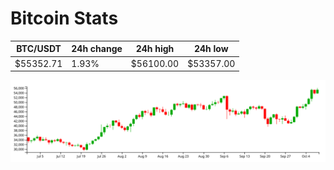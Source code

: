 # Bitcoin Stats

BTC/USDT|24h change|24h high|24h low|
|---|---|---|---|
|$55352.71|1.93%|$56100.00|$53357.00|

<img src="./chart.svg">
